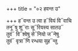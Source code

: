 +++
title = "०२ हवन्त उ"

+++
ह᳓वन्त उ त्वा ह᳓वियं वि᳓वाचि  
तनू᳓षु शू᳓राः सू᳓रियस्य सातउ᳓  
तुवं᳓ वि᳓श्वेषु से᳓नियो ज᳓नेषु  
तुवं᳓ वृत्रा᳓णि रन्धया सुह᳓न्तु